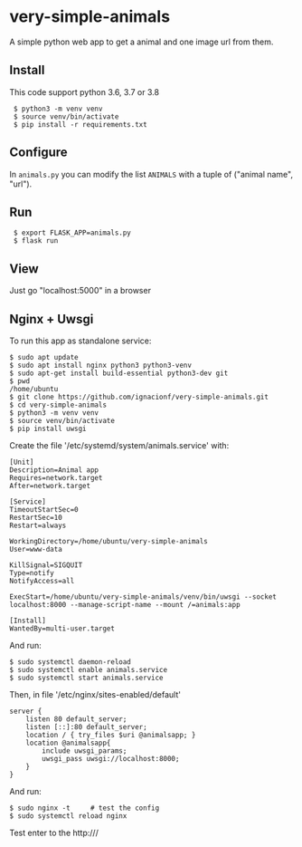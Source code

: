 # very-simple-animals

A simple python web app to get a animal and one image url from them.

## Install

This code support python 3.6, 3.7 or 3.8

```
 $ python3 -m venv venv
 $ source venv/bin/activate
 $ pip install -r requirements.txt
```

## Configure

In `animals.py` you can modify the list `ANIMALS` with a tuple of ("animal name", "url").

## Run

```
 $ export FLASK_APP=animals.py
 $ flask run
```

## View

Just go "localhost:5000" in a browser

## Nginx + Uwsgi

To run this app as standalone service:

```
$ sudo apt update
$ sudo apt install nginx python3 python3-venv
$ sudo apt-get install build-essential python3-dev git
$ pwd
/home/ubuntu
$ git clone https://github.com/ignacionf/very-simple-animals.git
$ cd very-simple-animals
$ python3 -m venv venv
$ source venv/bin/activate
$ pip install uwsgi
```

Create the file '/etc/systemd/system/animals.service' with:

```
[Unit]
Description=Animal app
Requires=network.target
After=network.target

[Service]
TimeoutStartSec=0
RestartSec=10
Restart=always

WorkingDirectory=/home/ubuntu/very-simple-animals
User=www-data

KillSignal=SIGQUIT
Type=notify
NotifyAccess=all

ExecStart=/home/ubuntu/very-simple-animals/venv/bin/uwsgi --socket localhost:8000 --manage-script-name --mount /=animals:app

[Install]
WantedBy=multi-user.target
```

And run:
```
$ sudo systemctl daemon-reload
$ sudo systemctl enable animals.service
$ sudo systemctl start animals.service
```

Then, in file '/etc/nginx/sites-enabled/default'
```
server {
	listen 80 default_server;
	listen [::]:80 default_server;
	location / { try_files $uri @animalsapp; }
    location @animalsapp{
        include uwsgi_params;
        uwsgi_pass uwsgi://localhost:8000;
    }
}
```

And run:
```
$ sudo nginx -t     # test the config
$ sudo systemctl reload nginx
```

Test enter to the http://<ip>/

